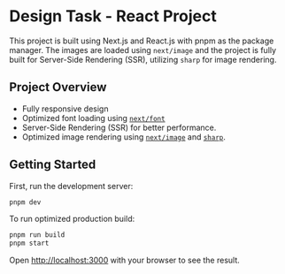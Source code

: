 # Design Task - React Project

This project is built using Next.js and React.js with pnpm as the package manager. The images are loaded using `next/image` and the project is fully built for Server-Side Rendering (SSR), utilizing `sharp` for image rendering.

## Project Overview

- Fully responsive design
- Optimized font loading using [`next/font`](https://nextjs.org/docs/basic-features/font-optimization)
- Server-Side Rendering (SSR) for better performance.
- Optimized image rendering using [`next/image`](https://nextjs.org/docs/pages/api-reference/components/image) and [`sharp`](https://sharp.pixelplumbing.com/).

## Getting Started

First, run the development server:

```bash
pnpm dev
```
To run optimized production build:
```bash
pnpm run build
pnpm start
```

Open [http://localhost:3000](http://localhost:3000) with your browser to see the result.
